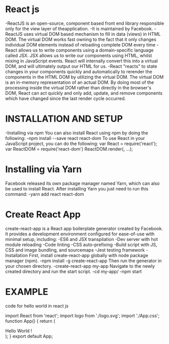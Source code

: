 # React js

-ReactJS is an open-source, component based front end library responsible only for the view layer of theapplication.
-It is maintained by Facebook.
-ReactJS uses virtual DOM based mechanism to fill in data (views) in HTML DOM. The virtual DOM works fast owning to the fact that it only changes individual DOM elements instead of reloading complete DOM every time
-React allows us to write components using a domain-specific language called JSX. JSX allows us to write our components using HTML, whilst mixing in JavaScript events. React will internally convert this into a virtual DOM, and will ultimately output our HTML for us.
-React "reacts" to state changes in your components quickly and automatically to rerender the components in the HTML DOM by utilizing the virtual DOM. The virtual DOM is an in-memory representation of an actual DOM. By doing most of the processing inside the virtual DOM rather than directly in the browser's DOM, React can act quickly and only add, update, and remove components which have changed since the last render cycle occurred.

# INSTALLATION AND SETUP

-Installing via npm
You can also install React using npm by doing the following:
-npm install --save react react-dom
To use React in your JavaScript project, you can do the following:
var React = require('react');
var ReactDOM = require('react-dom')
ReactDOM.render(<App />, ...);

# Installing via Yarn

Facebook released its own package manager named Yarn, which can also be used to install React. After installing
Yarn you just need to run this command:
-yarn add react react-dom

# Create React App

create-react-app is a React app boilerplate generator created by Facebook. It provides a development environment
configured for ease-of-use with minimal setup, including:
-ES6 and JSX transpilation
-Dev server with hot module reloading
-Code linting
-CSS auto-prefixing
-Build script with JS, CSS and image bundling, and sourcemaps
-Jest testing framework
-Installation
First, install create-react-app globally with node package manager (npm).
-npm install -g create-react-app
Then run the generator in your chosen directory.
-create-react-app my-app
Navigate to the newly created directory and run the start script.
-cd my-app/
-npm start

# EXAMPLE

code for hello world in react js

import React from 'react';
import logo from './logo.svg';
import './App.css';
function App() {
return (

<div className="App">
Hello World !
</div>
);
}
export default App;
